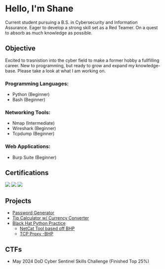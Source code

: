 # Hello, I'm Shane

Current student pursuing a B.S. in Cybersecurity and Information Assurance. Eager to develop a strong skill set as a Red Teamer. On a quest to absorb as much knowledge as possible. 

## Objective

Excited to trasnistion into the cyber field to make a former hobby a fullfilling career. New to programming, but ready to grow and expand my knowledge-base. Please take a look at what I am working on. 

### Programming Languages:
- Python (Beginner)
- Bash (Beginner)

### Networking Tools:
- Nmap (Intermediate)
- Wireshark (Beginner)
- Tcpdump (Beginner)

### Web Applications:
- Burp Suite (Beginner)


## Certifications
<div>
<img src="https://img.shields.io/badge/-Security%2B-FF0000?&style=for-the-badge&logo=CompTIA&logoColor=white" />
<img src="https://img.shields.io/badge/-Network%2B-007ACC?&style=for-the-badge&logo=CompTIA&logoColor=white" />
<img src="https://img.shields.io/badge/-A%2B-4D4D4D?&style=for-the-badge&logo=CompTIA&logoColor=white" />
</div>

## Projects
- <a href="https://github.com/Shane-Ellington/Password-Generator/tree/main"> Password Generator </a>
- <a href="https://github.com/Shane-Ellington/Tip-Calculator/tree/main"> Tip Calculator w/ Currency Converter </a>
- <a href="https://github.com/Shane-Ellington/Black-Hat-Python"> Black Hat Python Practice </a>
  * <a href="https://github.com/Shane-Ellington/Black-Hat-Python/blob/main/netcat2.py"> NetCat Tool based off BHP </a>
  * <a href="https://github.com/Shane-Ellington/Black-Hat-Python/blob/main/proxy.py"> TCP Proxy -BHP  </a>
## CTFs

- May 2024 DoD Cyber Sentinel Skills Challenge (Finished Top 25%)
